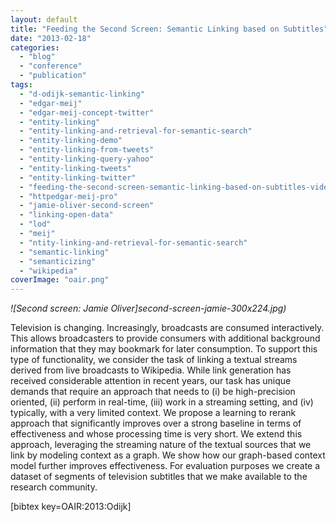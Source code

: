 ```yaml
---
layout: default
title: "Feeding the Second Screen: Semantic Linking based on Subtitles"
date: "2013-02-18"
categories:
  - "blog"
  - "conference"
  - "publication"
tags:
  - "d-odijk-semantic-linking"
  - "edgar-meij"
  - "edgar-meij-concept-twitter"
  - "entity-linking"
  - "entity-linking-and-retrieval-for-semantic-search"
  - "entity-linking-demo"
  - "entity-linking-from-tweets"
  - "entity-linking-query-yahoo"
  - "entity-linking-tweets"
  - "entity-linking-twitter"
  - "feeding-the-second-screen-semantic-linking-based-on-subtitles-video"
  - "httpedgar-meij-pro"
  - "jamie-oliver-second-screen"
  - "linking-open-data"
  - "lod"
  - "meij"
  - "ntity-linking-and-retrieval-for-semantic-search"
  - "semantic-linking"
  - "semanticizing"
  - "wikipedia"
coverImage: "oair.png"
---
```


_![Second screen: Jamie Oliver]second-screen-jamie-300x224.jpg)_

Television is changing. Increasingly, broadcasts are consumed interactively. This allows broadcasters to provide consumers with additional background information that they may bookmark for later consumption. <!--more-->To support this type of functionality, we consider the task of linking a textual streams derived from live broadcasts to Wikipedia. While link generation has received considerable attention in recent years, our task has unique demands that require an approach that needs to (i) be high-precision oriented, (ii) perform in real-time, (iii) work in a streaming setting, and (iv) typically, with a very limited context. We propose a learning to rerank approach that significantly improves over a strong baseline in terms of effectiveness and whose processing time is very short. We extend this approach, leveraging the streaming nature of the textual sources that we link by modeling context as a graph. We show how our graph-based context model further improves effectiveness. For evaluation purposes we create a dataset of segments of television subtitles that we make available to the research community.

\[bibtex key=OAIR:2013:Odijk\]

